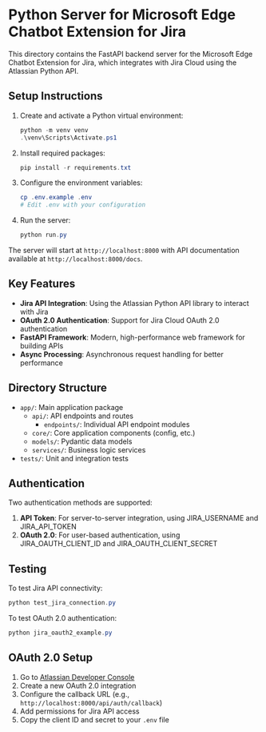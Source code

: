# Python Server for Microsoft Edge Chatbot Extension for Jira

This directory contains the FastAPI backend server for the Microsoft Edge Chatbot Extension for Jira, which integrates with Jira Cloud using the Atlassian Python API.

## Setup Instructions

1. Create and activate a Python virtual environment:
   ```powershell
   python -m venv venv
   .\venv\Scripts\Activate.ps1
   ```

2. Install required packages:
   ```powershell
   pip install -r requirements.txt
   ```

3. Configure the environment variables:
   ```powershell
   cp .env.example .env
   # Edit .env with your configuration
   ```

4. Run the server:
   ```powershell
   python run.py
   ```

The server will start at `http://localhost:8000` with API documentation available at `http://localhost:8000/docs`.

## Key Features

- **Jira API Integration**: Using the Atlassian Python API library to interact with Jira
- **OAuth 2.0 Authentication**: Support for Jira Cloud OAuth 2.0 authentication
- **FastAPI Framework**: Modern, high-performance web framework for building APIs
- **Async Processing**: Asynchronous request handling for better performance

## Directory Structure

- `app/`: Main application package
  - `api/`: API endpoints and routes
    - `endpoints/`: Individual API endpoint modules
  - `core/`: Core application components (config, etc.)
  - `models/`: Pydantic data models
  - `services/`: Business logic services
- `tests/`: Unit and integration tests

## Authentication

Two authentication methods are supported:

1. **API Token**: For server-to-server integration, using JIRA_USERNAME and JIRA_API_TOKEN
2. **OAuth 2.0**: For user-based authentication, using JIRA_OAUTH_CLIENT_ID and JIRA_OAUTH_CLIENT_SECRET

## Testing

To test Jira API connectivity:

```powershell
python test_jira_connection.py
```

To test OAuth 2.0 authentication:

```powershell
python jira_oauth2_example.py
```

## OAuth 2.0 Setup

1. Go to [Atlassian Developer Console](https://developer.atlassian.com/console/myapps/)
2. Create a new OAuth 2.0 integration
3. Configure the callback URL (e.g., `http://localhost:8000/api/auth/callback`)
4. Add permissions for Jira API access
5. Copy the client ID and secret to your `.env` file
